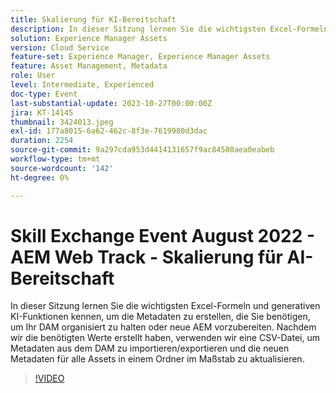 ```yaml
---
title: Skalierung für KI-Bereitschaft
description: In dieser Sitzung lernen Sie die wichtigsten Excel-Formeln und generativen KI-Funktionen kennen, um die Metadaten zu erstellen, die Sie benötigen, um Ihr DAM organisiert zu halten oder neue AEM vorzubereiten. Nachdem wir die benötigten Werte erstellt haben, verwenden wir eine CSV-Datei, um Metadaten aus dem DAM zu importieren/exportieren und die neuen Metadaten für alle Assets in einem Ordner im Maßstab zu aktualisieren.
solution: Experience Manager Assets
version: Cloud Service
feature-set: Experience Manager, Experience Manager Assets
feature: Asset Management, Metadata
role: User
level: Intermediate, Experienced
doc-type: Event
last-substantial-update: 2023-10-27T00:00:00Z
jira: KT-14145
thumbnail: 3424013.jpeg
exl-id: 177a8015-6a62-462c-8f3e-7619980d3dac
duration: 2254
source-git-commit: 9a297cda953d4414131657f9ac84580aea0eabeb
workflow-type: tm+mt
source-wordcount: '142'
ht-degree: 0%

---
```


# Skill Exchange Event August 2022 - AEM Web Track - Skalierung für AI-Bereitschaft

In dieser Sitzung lernen Sie die wichtigsten Excel-Formeln und generativen KI-Funktionen kennen, um die Metadaten zu erstellen, die Sie benötigen, um Ihr DAM organisiert zu halten oder neue AEM vorzubereiten. Nachdem wir die benötigten Werte erstellt haben, verwenden wir eine CSV-Datei, um Metadaten aus dem DAM zu importieren/exportieren und die neuen Metadaten für alle Assets in einem Ordner im Maßstab zu aktualisieren.

>[!VIDEO](https://video.tv.adobe.com/v/3424013/?learn=on)
